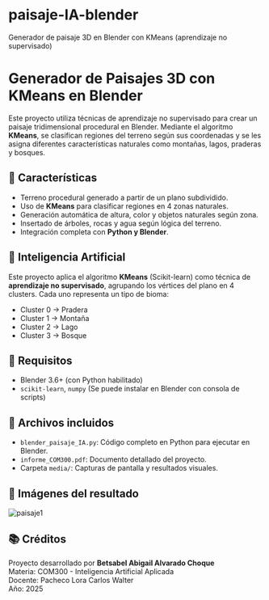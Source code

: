# paisaje-IA-blender
Generador de paisaje 3D en Blender con KMeans (aprendizaje no supervisado)
# Generador de Paisajes 3D con KMeans en Blender

Este proyecto utiliza técnicas de aprendizaje no supervisado para crear un paisaje tridimensional procedural en Blender. Mediante el algoritmo **KMeans**, se clasifican regiones del terreno según sus coordenadas y se les asigna diferentes características naturales como montañas, lagos, praderas y bosques.

## 🌄 Características

- Terreno procedural generado a partir de un plano subdividido.
- Uso de **KMeans** para clasificar regiones en 4 zonas naturales.
- Generación automática de altura, color y objetos naturales según zona.
- Insertado de árboles, rocas y agua según lógica del terreno.
- Integración completa con **Python y Blender**.

## 🧠 Inteligencia Artificial

Este proyecto aplica el algoritmo **KMeans** (Scikit-learn) como técnica de **aprendizaje no supervisado**, agrupando los vértices del plano en 4 clusters. Cada uno representa un tipo de bioma:

- Cluster 0 → Pradera
- Cluster 1 → Montaña
- Cluster 2 → Lago
- Cluster 3 → Bosque

## 📝 Requisitos

- Blender 3.6+ (con Python habilitado)
- `scikit-learn`, `numpy`
  (Se puede instalar en Blender con consola de scripts)

## 📂 Archivos incluidos

- `blender_paisaje_IA.py`: Código completo en Python para ejecutar en Blender.
- `informe_COM300.pdf`: Documento detallado del proyecto.
- Carpeta `media/`: Capturas de pantalla y resultados visuales.

## 📸 Imágenes del resultado

![paisaje1](https://github.com/user-attachments/assets/abdeb45a-c8b7-4350-9fee-5d331ee283ef)


## 📚 Créditos

Proyecto desarrollado por **Betsabel Abigail Alvarado Choque**  
Materia: COM300 - Inteligencia Artificial Aplicada  
Docente: Pacheco Lora Carlos Walter  
Año: 2025
